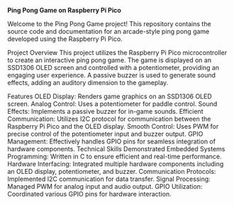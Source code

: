
**Ping Pong Game on Raspberry Pi Pico**



Welcome to the Ping Pong Game project! This repository contains the source code and documentation for an arcade-style ping pong game developed using the Raspberry Pi Pico.

Project Overview
This project utilizes the Raspberry Pi Pico microcontroller to create an interactive ping pong game. The game is displayed on an SSD1306 OLED screen and controlled with a potentiometer, providing an engaging user experience. A passive buzzer is used to generate sound effects, adding an auditory dimension to the gameplay.

Features
OLED Display: Renders game graphics on an SSD1306 OLED screen.
Analog Control: Uses a potentiometer for paddle control.
Sound Effects: Implements a passive buzzer for in-game sounds.
Efficient Communication: Utilizes I2C protocol for communication between the Raspberry Pi Pico and the OLED display.
Smooth Control: Uses PWM for precise control of the potentiometer input and buzzer output.
GPIO Management: Effectively handles GPIO pins for seamless integration of hardware components.
Technical Skills Demonstrated
Embedded Systems Programming: Written in C to ensure efficient and real-time performance.
Hardware Interfacing: Integrated multiple hardware components including an OLED display, potentiometer, and buzzer.
Communication Protocols: Implemented I2C communication for data transfer.
Signal Processing: Managed PWM for analog input and audio output.
GPIO Utilization: Coordinated various GPIO pins for hardware interaction.





